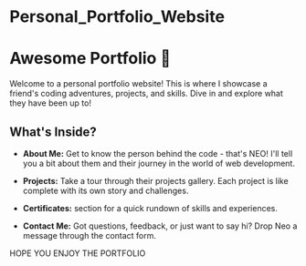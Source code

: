 # Personal_Portfolio_Website

# Awesome Portfolio 🌟

Welcome to a personal portfolio website! This is where I showcase a friend's coding adventures, projects, and skills. Dive in and explore what they have been up to!

## What's Inside?

- **About Me:** Get to know the person behind the code - that's NEO! I'll tell you a bit about them and their journey in the world of web development.

- **Projects:** Take a tour through their projects gallery. Each project is like complete with its own story and challenges.

- **Certificates:**  section for a quick rundown of skills and experiences.

- **Contact Me:** Got questions, feedback, or just want to say hi? Drop Neo a message through the contact form. 

HOPE YOU ENJOY THE PORTFOLIO
